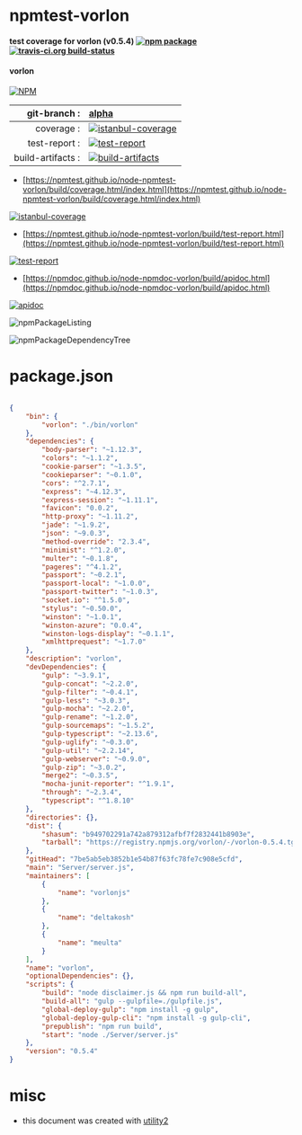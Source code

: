 # npmtest-vorlon

#### test coverage for  vorlon (v0.5.4)  [![npm package](https://img.shields.io/npm/v/npmtest-vorlon.svg?style=flat-square)](https://www.npmjs.org/package/npmtest-vorlon) [![travis-ci.org build-status](https://api.travis-ci.org/npmtest/node-npmtest-vorlon.svg)](https://travis-ci.org/npmtest/node-npmtest-vorlon)

#### vorlon

[![NPM](https://nodei.co/npm/vorlon.png?downloads=true&downloadRank=true&stars=true)](https://www.npmjs.com/package/vorlon)

| git-branch : | [alpha](https://github.com/npmtest/node-npmtest-vorlon/tree/alpha)|
|--:|:--|
| coverage : | [![istanbul-coverage](https://npmtest.github.io/node-npmtest-vorlon/build/coverage.badge.svg)](https://npmtest.github.io/node-npmtest-vorlon/build/coverage.html/index.html)|
| test-report : | [![test-report](https://npmtest.github.io/node-npmtest-vorlon/build/test-report.badge.svg)](https://npmtest.github.io/node-npmtest-vorlon/build/test-report.html)|
| build-artifacts : | [![build-artifacts](https://npmtest.github.io/node-npmtest-vorlon/glyphicons_144_folder_open.png)](https://github.com/npmtest/node-npmtest-vorlon/tree/gh-pages/build)|

- [https://npmtest.github.io/node-npmtest-vorlon/build/coverage.html/index.html](https://npmtest.github.io/node-npmtest-vorlon/build/coverage.html/index.html)

[![istanbul-coverage](https://npmtest.github.io/node-npmtest-vorlon/build/screenCapture.buildCi.browser.%252Ftmp%252Fbuild%252Fcoverage.lib.html.png)](https://npmtest.github.io/node-npmtest-vorlon/build/coverage.html/index.html)

- [https://npmtest.github.io/node-npmtest-vorlon/build/test-report.html](https://npmtest.github.io/node-npmtest-vorlon/build/test-report.html)

[![test-report](https://npmtest.github.io/node-npmtest-vorlon/build/screenCapture.buildCi.browser.%252Ftmp%252Fbuild%252Ftest-report.html.png)](https://npmtest.github.io/node-npmtest-vorlon/build/test-report.html)

- [https://npmdoc.github.io/node-npmdoc-vorlon/build/apidoc.html](https://npmdoc.github.io/node-npmdoc-vorlon/build/apidoc.html)

[![apidoc](https://npmdoc.github.io/node-npmdoc-vorlon/build/screenCapture.buildCi.browser.%252Ftmp%252Fbuild%252Fapidoc.html.png)](https://npmdoc.github.io/node-npmdoc-vorlon/build/apidoc.html)

![npmPackageListing](https://npmtest.github.io/node-npmtest-vorlon/build/screenCapture.npmPackageListing.svg)

![npmPackageDependencyTree](https://npmtest.github.io/node-npmtest-vorlon/build/screenCapture.npmPackageDependencyTree.svg)



# package.json

```json

{
    "bin": {
        "vorlon": "./bin/vorlon"
    },
    "dependencies": {
        "body-parser": "~1.12.3",
        "colors": "~1.1.2",
        "cookie-parser": "~1.3.5",
        "cookieparser": "~0.1.0",
        "cors": "^2.7.1",
        "express": "~4.12.3",
        "express-session": "~1.11.1",
        "favicon": "0.0.2",
        "http-proxy": "~1.11.2",
        "jade": "~1.9.2",
        "json": "~9.0.3",
        "method-override": "2.3.4",
        "minimist": "^1.2.0",
        "multer": "~0.1.8",
        "pageres": "^4.1.2",
        "passport": "~0.2.1",
        "passport-local": "~1.0.0",
        "passport-twitter": "~1.0.3",
        "socket.io": "^1.5.0",
        "stylus": "~0.50.0",
        "winston": "~1.0.1",
        "winston-azure": "0.0.4",
        "winston-logs-display": "~0.1.1",
        "xmlhttprequest": "~1.7.0"
    },
    "description": "vorlon",
    "devDependencies": {
        "gulp": "~3.9.1",
        "gulp-concat": "~2.2.0",
        "gulp-filter": "~0.4.1",
        "gulp-less": "~3.0.3",
        "gulp-mocha": "~2.2.0",
        "gulp-rename": "~1.2.0",
        "gulp-sourcemaps": "~1.5.2",
        "gulp-typescript": "~2.13.6",
        "gulp-uglify": "~0.3.0",
        "gulp-util": "~2.2.14",
        "gulp-webserver": "~0.9.0",
        "gulp-zip": "~3.0.2",
        "merge2": "~0.3.5",
        "mocha-junit-reporter": "^1.9.1",
        "through": "~2.3.4",
        "typescript": "^1.8.10"
    },
    "directories": {},
    "dist": {
        "shasum": "b949702291a742a879312afbf7f2832441b8903e",
        "tarball": "https://registry.npmjs.org/vorlon/-/vorlon-0.5.4.tgz"
    },
    "gitHead": "7be5ab5eb3852b1e54b87f63fc78fe7c908e5cfd",
    "main": "Server/server.js",
    "maintainers": [
        {
            "name": "vorlonjs"
        },
        {
            "name": "deltakosh"
        },
        {
            "name": "meulta"
        }
    ],
    "name": "vorlon",
    "optionalDependencies": {},
    "scripts": {
        "build": "node disclaimer.js && npm run build-all",
        "build-all": "gulp --gulpfile=./gulpfile.js",
        "global-deploy-gulp": "npm install -g gulp",
        "global-deploy-gulp-cli": "npm install -g gulp-cli",
        "prepublish": "npm run build",
        "start": "node ./Server/server.js"
    },
    "version": "0.5.4"
}
```



# misc
- this document was created with [utility2](https://github.com/kaizhu256/node-utility2)
